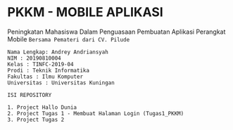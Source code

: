 # PKKM - MOBILE APLIKASI

Peningkatan Mahasiswa Dalam Penguasaan Pembuatan Aplikasi Perangkat Mobile `Bersama Pemateri dari CV. Pilude`

```
Nama Lengkap: Andrey Andriansyah
NIM : 20190810004
Kelas : TINFC-2019-04
Prodi : Teknik Informatika
Fakultas : Ilmu Komputer
Universitas : Universitas Kuningan
```


 `ISI REPOSITORY`
 
 ```
1. Project Hallo Dunia 
2. Project Tugas 1 - Membuat Halaman Login (Tugas1_PKKM)
3. Project Tugas 2
```